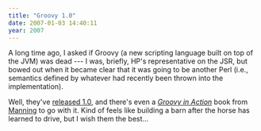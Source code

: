 ```yaml
---
title: "Groovy 1.0"
date: 2007-01-03 14:40:11
year: 2007
---
```

A long time ago, I asked if Groovy (a new scripting language built on top of the JVM) was dead --- I was, briefly, HP's representative on the JSR, but bowed out when it became clear that it was going to be another Perl (i.e., semantics defined by whatever had recently been thrown into the implementation).

Well, they've <a href="http://glaforge.free.fr/weblog/index.php?itemid=200">released 1.0</a>, and there's even a <a href="http://www.manning.com/koenig/"><em>Groovy in Action</em></a> book from <a href="http://www.manning.com">Manning</a> to go with it.  Kind of feels like building a barn after the horse has learned to drive, but I wish them the best...
